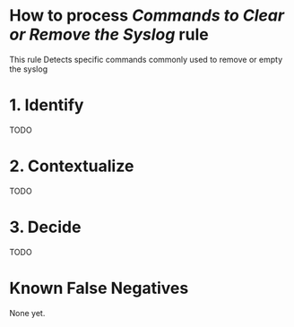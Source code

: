 # How to process *Commands to Clear or Remove the Syslog* rule
This rule Detects specific commands commonly used to remove or empty the syslog

# 1. Identify
TODO

# 2. Contextualize
TODO

# 3. Decide
TODO

# Known False Negatives
None yet.

